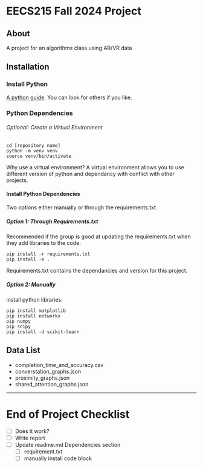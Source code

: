 # EECS215 Fall 2024 Project

## About
A project for an algorithms class using AR/VR data

## Installation
### Install Python
[A python guide](https://realpython.com/installing-python/).
You can look for others if you like.

### Python Dependencies ###
###### Optional: Create a Virtual Environment
```
cd [repository name]
python -m venv venv
source venv/bin/activate
```
Why use a virtual environment? A virtual environment allows you to use different version of python and dependancy with conflict with other projects. 

#### Install Python Dependencies
Two options either manually or through the requirements.txt
##### Option 1: Through Requirements.txt
Recommended if the group is good at updating the requirements.txt when they add libraries to the code.

```
pip install -r requirements.txt
pip install -e .
```
Requirements.txt contains the dependancies and version for this project.

##### Option 2: Manually #####
install python libraries:
```
pip install matplotlib
pip install networkx
pip numpy
pip scipy
pip install -U scikit-learn
```

## Data List
- completion_time_and_accuracy.csv
- converstation_graphs.json
- proximity_graphs.json
- shared_attention_graphs.json

---


# End of Project Checklist
- [ ] Does it work?
- [ ] Write report
- [ ] Update readme.md Dependencies section
    - [ ] requirement.txt
    - [ ] manually install code block
